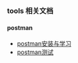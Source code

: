### tools 相关文档

#### postman

- [postman安装与学习](postman/18-01-21/安装与学习.md)
- [postman测试](postman/18-01-27/postman测试.md)